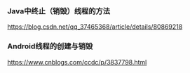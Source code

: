 ### Java中终止（销毁）线程的方法

https://blog.csdn.net/qq_37465368/article/details/80869218


### Android线程的创建与销毁

https://www.cnblogs.com/ccdc/p/3837798.html